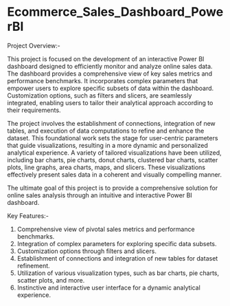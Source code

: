 # Ecommerce_Sales_Dashboard_PowerBI

Project Overview:-

This project is focused on the development of an interactive Power BI dashboard designed to efficiently monitor and analyze online sales data. The dashboard provides a comprehensive view of key sales metrics and performance benchmarks. It incorporates complex parameters that empower users to explore specific subsets of data within the dashboard. Customization options, such as filters and slicers, are seamlessly integrated, enabling users to tailor their analytical approach according to their requirements.

The project involves the establishment of connections, integration of new tables, and execution of data computations to refine and enhance the dataset. This foundational work sets the stage for user-centric parameters that guide visualizations, resulting in a more dynamic and personalized analytical experience. A variety of tailored visualizations have been utilized, including bar charts, pie charts, donut charts, clustered bar charts, scatter plots, line graphs, area charts, maps, and slicers. These visualizations effectively present sales data in a coherent and visually compelling manner.

The ultimate goal of this project is to provide a comprehensive solution for online sales analysis through an intuitive and interactive Power BI dashboard.

Key Features:-

1) Comprehensive view of pivotal sales metrics and performance benchmarks.
2) Integration of complex parameters for exploring specific data subsets.
3) Customization options through filters and slicers.
4) Establishment of connections and integration of new tables for dataset refinement.
5) Utilization of various visualization types, such as bar charts, pie charts, scatter plots, and more.
6) Instinctive and interactive user interface for a dynamic analytical experience.
